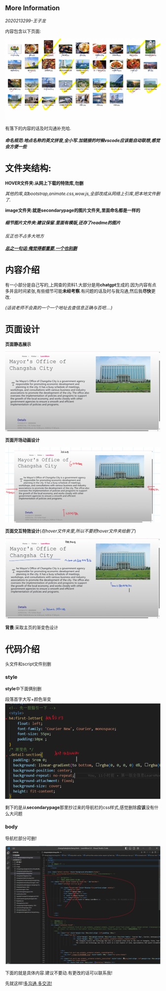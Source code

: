 ## **More Information**

*2020213299-王子龙*

内容包含以下页面:

![workspace](细节图片/workspace.png)

有落下的内容的话及时沟通补充哈.

##### **命名规范**:地点名称的英文拼音,全小写.加链接的时候vscode应该能自动联想,感觉会方便一些

# **文件夹结构:**

**HOVER文件夹:从网上下载的特效库,勿删**

*其他的库,如bootstrap,animate.css,wow.js,全部改成从网络上引库,把本地文件删了.*

**image文件夹:就是secondarypage的图片文件夹,里面命名都是一样的**

##### **细节图片文件夹:建议保留.里面有模版,还存了readme的图片**

*反正也不占多大地方*

#### ***<u>总之一句话:俺觉得都重要,一个也别删</u>***

# 内容介绍

有一小部分是自己写的,上网查的资料1.大部分是用**chatgpt**生成的.因为内容有点多并且时间紧张,有些细节可能**未经考察**.有问题的话及时与我沟通,然后我**尽快**更改.

*(话说老师不会真的一个一个地址去查信息正确与否吧....)*

# 页面设计

**页面静态展示**

![1](细节图片/1.png)

**页面开场动画设计**

![2](细节图片/2.png)

**页面交互特效设计**(*在hover文件夹里,所以不要把hover文件夹给删了*)

![3](细节图片/3.png)

**背景**:采取主页的渐变色设计

# 代码介绍

头文件和script文件别删

### style

**style**中下面俩别删

  段落首字大写+颜色渐变      ![6](细节图片/6.png)

剩下的是从**secondarypage**那里抄过来的导航栏的css样式,感觉删除**应该**没有什么大问题

### body

导航栏部分可删!

![5](细节图片/5.png)

下面的就是具体内容.建议不要动.有更改的话可以联系我!

先就这样!<u>多沟通,多交流!</u>

